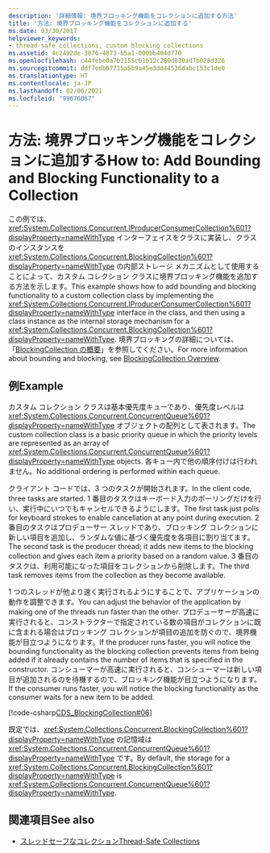 ```yaml
---
description: '詳細情報: 境界ブロッキング機能をコレクションに追加する方法'
title: '方法: 境界ブロッキング機能をコレクションに追加する'
ms.date: 03/30/2017
helpviewer_keywords:
- thread-safe collections, custom blocking collections
ms.assetid: 4c2492de-3876-4873-b5a1-000bb404d770
ms.openlocfilehash: c44febe0a7b2155c61b12c280d830ad7b028d326
ms.sourcegitcommit: ddf7edb67715a5b9a45e3dd44536dabc153c1de0
ms.translationtype: HT
ms.contentlocale: ja-JP
ms.lasthandoff: 02/06/2021
ms.locfileid: "99676067"
---
```

# <a name="how-to-add-bounding-and-blocking-functionality-to-a-collection"></a><span data-ttu-id="41a21-103">方法: 境界ブロッキング機能をコレクションに追加する</span><span class="sxs-lookup"><span data-stu-id="41a21-103">How to: Add Bounding and Blocking Functionality to a Collection</span></span>

<span data-ttu-id="41a21-104">この例では、<xref:System.Collections.Concurrent.IProducerConsumerCollection%601?displayProperty=nameWithType> インターフェイスをクラスに実装し、クラスのインスタンスを <xref:System.Collections.Concurrent.BlockingCollection%601?displayProperty=nameWithType> の内部ストレージ メカニズムとして使用することによって、カスタム コレクション クラスに境界ブロッキング機能を追加する方法を示します。</span><span class="sxs-lookup"><span data-stu-id="41a21-104">This example shows how to add bounding and blocking functionality to a custom collection class by implementing the <xref:System.Collections.Concurrent.IProducerConsumerCollection%601?displayProperty=nameWithType> interface in the class, and then using a class instance as the internal storage mechanism for a <xref:System.Collections.Concurrent.BlockingCollection%601?displayProperty=nameWithType>.</span></span> <span data-ttu-id="41a21-105">境界ブロッキングの詳細については、「[BlockingCollection の概要](blockingcollection-overview.md)」を参照してください。</span><span class="sxs-lookup"><span data-stu-id="41a21-105">For more information about bounding and blocking, see [BlockingCollection Overview](blockingcollection-overview.md).</span></span>  
  
## <a name="example"></a><span data-ttu-id="41a21-106">例</span><span class="sxs-lookup"><span data-stu-id="41a21-106">Example</span></span>  

 <span data-ttu-id="41a21-107">カスタム コレクション クラスは基本優先度キューであり、優先度レベルは <xref:System.Collections.Concurrent.ConcurrentQueue%601?displayProperty=nameWithType> オブジェクトの配列として表されます。</span><span class="sxs-lookup"><span data-stu-id="41a21-107">The custom collection class is a basic priority queue in which the priority levels are represented as an array of <xref:System.Collections.Concurrent.ConcurrentQueue%601?displayProperty=nameWithType> objects.</span></span> <span data-ttu-id="41a21-108">各キュー内で他の順序付けは行われません。</span><span class="sxs-lookup"><span data-stu-id="41a21-108">No additional ordering is performed within each queue.</span></span>  
  
 <span data-ttu-id="41a21-109">クライアント コードでは、3 つのタスクが開始されます。</span><span class="sxs-lookup"><span data-stu-id="41a21-109">In the client code, three tasks are started.</span></span> <span data-ttu-id="41a21-110">1 番目のタスクはキーボード入力のポーリングだけを行い、実行中にいつでもキャンセルできるようにします。</span><span class="sxs-lookup"><span data-stu-id="41a21-110">The first task just polls for keyboard strokes to enable cancellation at any point during execution.</span></span> <span data-ttu-id="41a21-111">2 番目のタスクはプロデューサー スレッドであり、ブロッキング コレクションに新しい項目を追加し、ランダムな値に基づく優先度を各項目に割り当てます。</span><span class="sxs-lookup"><span data-stu-id="41a21-111">The second task is the producer thread; it adds new items to the blocking collection and gives each item a priority based on a random value.</span></span> <span data-ttu-id="41a21-112">3 番目のタスクは、利用可能になった項目をコレクションから削除します。</span><span class="sxs-lookup"><span data-stu-id="41a21-112">The third task removes items from the collection as they become available.</span></span>  
  
 <span data-ttu-id="41a21-113">1 つのスレッドが他より速く実行されるようにすることで、アプリケーションの動作を調整できます。</span><span class="sxs-lookup"><span data-stu-id="41a21-113">You can adjust the behavior of the application by making one of the threads run faster than the other.</span></span> <span data-ttu-id="41a21-114">プロデューサーが高速に実行されると、コンストラクターで指定されている数の項目がコレクションに既に含まれる場合はブロッキング コレクションが項目の追加を防ぐので、境界機能が目立つようになります。</span><span class="sxs-lookup"><span data-stu-id="41a21-114">If the producer runs faster, you will notice the bounding functionality as the blocking collection prevents items from being added if it already contains the number of items that is specified in the constructor.</span></span> <span data-ttu-id="41a21-115">コンシューマーが高速に実行されると、コンシューマーは新しい項目が追加されるのを待機するので、ブロッキング機能が目立つようになります。</span><span class="sxs-lookup"><span data-stu-id="41a21-115">If the consumer runs faster, you will notice the blocking functionality as the consumer waits for a new item to be added.</span></span>  
  
 [!code-csharp[CDS_BlockingCollection#06](../../../../samples/snippets/csharp/VS_Snippets_Misc/cds_blockingcollection/cs/prodcon.cs#06)]  
  
 <span data-ttu-id="41a21-116">既定では、<xref:System.Collections.Concurrent.BlockingCollection%601?displayProperty=nameWithType> の記憶域は <xref:System.Collections.Concurrent.ConcurrentQueue%601?displayProperty=nameWithType> です。</span><span class="sxs-lookup"><span data-stu-id="41a21-116">By default, the storage for a <xref:System.Collections.Concurrent.BlockingCollection%601?displayProperty=nameWithType> is <xref:System.Collections.Concurrent.ConcurrentQueue%601?displayProperty=nameWithType>.</span></span>  
  
## <a name="see-also"></a><span data-ttu-id="41a21-117">関連項目</span><span class="sxs-lookup"><span data-stu-id="41a21-117">See also</span></span>

- [<span data-ttu-id="41a21-118">スレッドセーフなコレクション</span><span class="sxs-lookup"><span data-stu-id="41a21-118">Thread-Safe Collections</span></span>](index.md)
